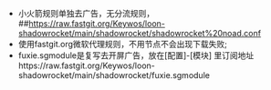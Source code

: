 - 小火箭规则单独去广告，无分流规则，
##https://raw.fastgit.org/Keywos/loon-shadowrocket/main/shadowrocket/shadowrocket%20noad.conf
- 使用fastgit.org微软代理规则，不用节点不会出现下载失败;
- fuxie.sgmodule是复写去开屏广告，放在[配置]-[模块] 里订阅地址https://raw.fastgit.org/Keywos/loon-shadowrocket/main/shadowrocket/fuxie.sgmodule
